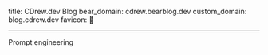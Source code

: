 title: CDrew.dev Blog
bear_domain: cdrew.bearblog.dev
custom_domain: blog.cdrew.dev
favicon: 🦾
___

Prompt engineering
